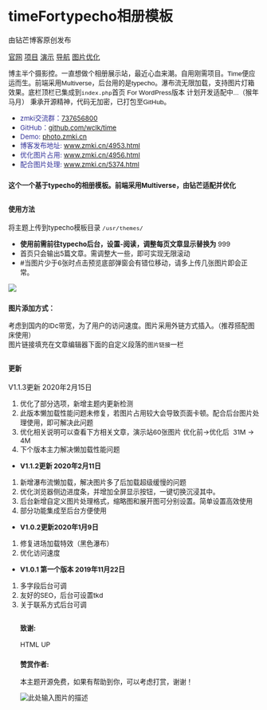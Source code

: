# 
# timeFortypecho相册模板

由钻芒博客原创发布
<p><a href="https://www.zmki.cn" rel="nofollow">官网</a>   
<a href="https://https://github.com/wclk/time" rel="nofollow">项目</a>   
<a href="http://photo.zmki.cn/" rel="nofollow">演示</a>   
<a href="https://tool.zmki.cn" rel="nofollow">导航</a> 
<a href="https://www.zmki.cn/4956.html" rel="nofollow">图片优化</a></p> 

<span style="font-family: tahoma, arial, helvetica, sans-serif; font-size: 10pt;">博主半个摄影控。一直想做个相册展示站，最近心血来潮。自用刚需项目。Time便应运而生。前端采用Multiverse，后台用的是typecho。瀑布流无限加载，支持图片灯箱效果。底栏顶栏已集成到<code>index.php</code>首页
</span><span style="font-family: tahoma, arial, helvetica, sans-serif; font-size: 10pt;">For WordPress版本 计划开发适配中...（猴年马月）</span>
<span style="font-family: tahoma, arial, helvetica, sans-serif; font-size: 10pt;"> 秉承开源精神，代码无加密，已打包至GitHub。</span>
<ul>
 	<li><span style="font-size: 10pt;"><span style="color: #333399;">zmki交流群：</span><a href="https://jq.qq.com/?_wv=1027&amp;k=5CmpFtQ" target="_blank" rel="noopener">737656800</a></span></li>
 	<li><span style="font-size: 10pt;"><span style="color: #333399;">GitHub：</span><a href="https://github.com/wclk/time" target="_blank" rel="noopener">github.com/wclk/time</a></span></li>
 	<li><span style="font-size: 10pt;"><span style="color: #333399;">Demo:</span> <a href="https://photo.zmki.cn/" target="_blank" rel="noopener">photo.zmki.cn</a></span></li>
 <li><span style="font-size: 10pt;"><span style="color: #333399;">博客发布地址:</span> <a href="https://www.zmki.cn/4953.html" target="_blank" rel="noopener">www.zmki.cn/4953.html</a></span></li>
 <li><span style="font-size: 10pt;"><span style="color: #333399;">优化图片占用:</span> <a href="https://www.zmki.cn/4956.html" target="_blank" rel="noopener">www.zmki.cn/4956.html</a></span></li>
  <li><span style="font-size: 10pt;"><span style="color: #333399;">配合图片处理:</span> <a href="https://www.zmki.cn/5374.html" target="_blank" rel="noopener">www.zmki.cn/5374.html</a></span></li>
</ul>
<h3><span style="font-size: 10pt;">这个一个基于typecho的相册模板。前端采用Multiverse，由钻芒适配并优化</span></h3>
<h2><span style="font-size: 10pt;"><strong>使用方法</strong></span></h2>
<span style="font-size: 10pt;">将主题上传到typecho模板目录 <code>/usr/themes/</code></span>
<ul>
 	<li><span style="font-size: 10pt;"><strong>使用前需前往typecho后台，设置-阅读，调整每页文章显示替换为</strong> 999</span></li>
 	<li><span style="font-size: 10pt;">首页只会输出5篇文章。需调整大一些，即可实现无限滚动</span></li>
 <li><span style="font-size: 10pt;">#当图片少于6张时点击预览底部弹窗会有错位移动，请多上传几张图片即会正常。</span></li>
 
</ul>
<span style="font-size: 10pt;"><a href="https://a-oss.zmki.cn/2019/20191122-3b6d4a8d7ff1a.png"><img class="alignnone size-full" src="https://a-oss.zmki.cn/2019/20191122-3b6d4a8d7ff1a.png-img"  /></a></span>
<h3><span style="font-size: 10pt;">图片添加方式：</span></h3>
<div id="sc_blue"><span style="font-size: 10pt;">考虑到国内的IDc带宽，为了用户的访问速度。图片采用外链方式插入。（推荐搭配图床使用）</span></div>
<span style="font-size: 10pt;">图片链接填充在文章编辑器下面的自定义段落的<code>图片链接</code>一栏</span>
<span style="font-size: 10pt;"><a href="https://a-oss.zmki.cn/2020/20200212-2e9b341713b14.png"><img class="alignnone" src="https://a-oss.zmki.cn/2020/20200212-2e9b341713b14.png" alt=""  /></a></span>
<h2><span style="font-size: 10pt;"><strong>更新</strong></span></h2>
V1.1.3更新 2020年2月15日</strong></span></li>
</ul>
<ol>
 	<li><span style="font-size: 10pt;">优化了部分选项，新增主题内更新检测</span></li>
 	<li><span style="font-size: 10pt;">此版本懒加载性能问题未修复，若图片占用较大会导致页面卡顿。配合后台图片处理使用，即可解决此问题</span></li>
 	<li><span style="font-size: 10pt;">优化相关说明可以查看下方相关文章，演示站60张图片 优化前→优化后  31M → 4M</span></li>
 	<li><span style="font-size: 10pt;">下个版本主力解决懒加载性能问题</span></li>
</ol>
<ul>
 	<li><span style="font-size: 10pt;"><strong>V1.1.2更新 2020年2月11日</strong></span></li>
</ul>
<ol>
 	<li><span style="font-size: 10pt;">新增瀑布流懒加载，解决图片多了后加载超级缓慢的问题</span></li>
 	<li><span style="font-size: 10pt;">优化浏览器侧边进度条，并增加全屏显示按钮，一键切换沉浸其中。</span></li>
 	<li><span style="font-size: 10pt;">后台新增自定义图片处理格式，缩略图和展开图可分别设置。简单设置高效使用</span></li>
 	<li><span style="font-size: 10pt;">部分功能集成至后台方便使用</span></li>
</ol>
<ul>
 	<li><span style="font-size: 10pt;"><strong>V1.0.2更新2020年1月9日</strong></span></li>
</ul>
<ol>
 	<li><span style="font-size: 10pt;">修复进场加载特效（黑色瀑布）</span></li>
 	<li><span style="font-size: 10pt;">优化访问速度</span></li>
</ol>
<ul>
 	<li><span style="font-size: 10pt;"><strong>V1.0.1 第一个版本 2019年11月22日</strong></span></li>
</ul>
<ol>
 	<li><span style="font-size: 10pt;">多字段后台可调</span></li>
 	<li><span style="font-size: 10pt;">友好的SEO，后台可设置tkd</span></li>
 	<li><span style="font-size: 10pt;">关于联系方式后台可调
<h2><span style="font-size: 10pt;"><a id="user-content-致谢" class="anchor" href="https://github.com/wclk/time#%E8%87%B4%E8%B0%A2" aria-hidden="true"></a>致谢:</span></h2>
<span style="font-size: 10pt;">HTML UP</span>
<h3><span style="font-size: 10pt;">赞赏作者:</span></h3>
本主题开源免费，如果有帮助到你，可以考虑打赏，谢谢！

![此处输入图片的描述][8]

  [1]: https://a-oss.zmki.cn/2019/20191122-3b6d4a8d7ff1a.png
  [2]: https://a-oss.zmki.cn/2019/20191122-331e5608875bc.png
  [3]: https://tinypng.com/
  [4]: https://tool.zmki.cn/
  [5]: https://a-oss.zmki.cn/2019/20191122-606d69b9caf92.png
  [6]: https://a-oss.zmki.cn/2019/20191121-9d2f622305c0c.jpg
  [7]: https://a-oss.zmki.cn/2019/20191121-9d2f622305c0c.jpg-webp
  [8]: https://a-oss.zmki.cn/2019/20191122-473268f0745e5.png

